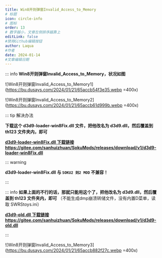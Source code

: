 ```yaml
---
title: Win8开则弹窗Invalid_Access_to_Memory
# 标题
icon: circle-info
# 图标
order: 13
# 数字越小，文章左侧排序越靠上
editLink: false
#禁用Github编辑按钮
author: Laqua
#作者
date: 2024-01-14
#文章编辑日期
---
```


::: info 
**Win8开则弹窗Invalid_Access_to_Memory，状况如图**

![Win8开则弹窗Invalid_Access_to_Memory1](https://bu.dusays.com/2024/01/21/65accb54f3e35.webp =400x)

![Win8开则弹窗Invalid_Access_to_Memory2](https://bu.dusays.com/2024/01/21/65accb61d999b.webp =400x)


::: tip 解决办法

**下载这个 d3d9-loader-win8Fix.dll 文件，把他改名为 d3d9.dll，然后覆盖到 th123 文件夹内，即可** 

[**d3d9-loader-win8Fix.dll 下载链接**](https://gitee.com/sanhuizhuan/SokuMods/releases/download/v1/d3d9-loader-win8Fix.dll)
**https://gitee.com/sanhuizhuan/SokuMods/releases/download/v1/d3d9-loader-win8Fix.dll**

::: warning

**d3d9-loader-win8Fix.dll 与 `SOKU2 则2 MOD` 不兼容！**

:::

::: info 
**如果上面的不行的话，那就只能用这个了，把他改名为 d3d9.dll，然后覆盖到 th123 文件夹内，即可**
（不能生成dmp崩溃转储文件，没有内置D菜单，读取 SWRStoys.ini）

[**d3d9-old.dll 下载链接**](https://gitee.com/sanhuizhuan/SokuMods/releases/download/v1/d3d9-old.dll)
**https://gitee.com/sanhuizhuan/SokuMods/releases/download/v1/d3d9-old.dll**

:::

![Win8开则弹窗Invalid_Access_to_Memory3](https://bu.dusays.com/2024/01/21/65accb882f27c.webp =400x)